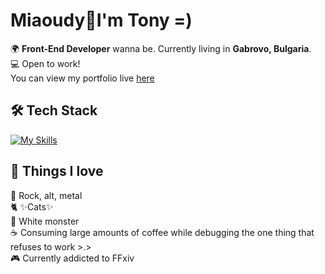 # Miaoudy👋I'm Tony =)

🌍 **Front-End Developer** wanna be. Currently living in **Gabrovo, Bulgaria**.  
💻 Open to work!  
You can view my portfolio live [here](https://antvndev.github.io/Portfolio/)


## 🛠️ Tech Stack  
[![My Skills](https://skillicons.dev/icons?i=html,css,php,mysql,js,cpp,cs)](https://skillicons.dev)


## 💓 Things I love  
🎵 Rock, alt, metal  
🐈 ✨Cats✨  
🔋  White monster  
☕ Consuming large amounts of coffee while debugging the one thing that refuses to work >.>    
🎮 Currently addicted to FFxiv  
